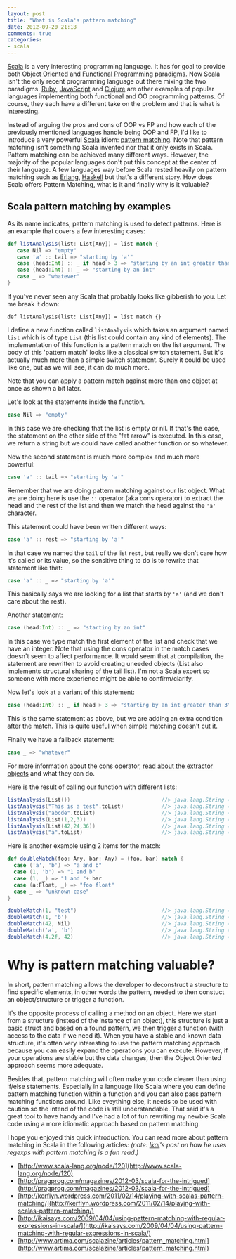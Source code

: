 ```yaml
---
layout: post
title: "What is Scala's pattern matching"
date: 2012-09-20 21:18
comments: true
categories: 
- scala
---
```


[Scala](http://www.scala-lang.org/) is a very interesting programming
language. It has for goal to provide
both [Object Oriented](http://en.wikipedia.org/wiki/Object-oriented_programming) and [Functional Programming](http://en.wikipedia.org/wiki/Functional_programming) paradigms. 
Now [Scala](http://www.scala-lang.org/) isn't the only recent programming language out there mixing the two paradigms.
[Ruby](http://www.ruby-lang.org/), [JavaScript](http://en.wikipedia.org/wiki/JavaScript) and [Clojure](http://clojure.org/) are other examples of popular
languages implementing both functional and OO programming patterns. Of
course, they each have a different take on the problem and that is what
is interesting.

Instead of arguing the pros and cons of OOP vs FP and how each of the
previously mentioned languages handle being OOP and FP, I'd like to introduce
a very powerful [Scala](http://www.scala-lang.org/) idiom: [pattern
matching](http://en.wikipedia.org/wiki/Pattern_matching). Note that
pattern matching isn't something Scala invented nor that it only exists in
Scala. Pattern matching can be achieved many different ways. However,
the majority of the popular languages don't put this concept at the
center of their language. A few languages way before Scala rested
heavily on pattern matching such as [Erlang](http://www.erlang.org/doc/reference_manual/patterns.html), 
[Haskell](http://www.haskell.org/haskellwiki/Haskell) but that's a different story.
How does Scala offers Pattern Matching, what is it and finally why is it
valuable?

## Scala pattern matching by examples

As its name indicates, pattern matching is used to detect patterns.
Here is an example that covers a few interesting cases:

```scala
def listAnalysis(list: List[Any]) = list match {
   case Nil => "empty"
   case 'a' :: tail => "starting by 'a'"
   case (head:Int) :: _ if head > 3 => "starting by an int greater than 3"
   case (head:Int) :: _ => "starting by an int"
   case _ => "whatever"
}
```

If you've never seen any Scala that probably looks like gibberish to
you. Let me break it down:

```
def listAnalysis(list: List[Any]) = list match {}
```

I define a new function called `listAnalysis` which takes an argument
named `list` which is of type `List` (this list could contain any kind
of elements).
The implementation of this function is a pattern match on the list
argument.
The body of this 'pattern match' looks like a classical switch statement.
But it's actually much more than a simple switch statement. Surely it
could be used like one, but as we will see, it can do much more.

Note that you can apply a pattern match against more than one object at
once as shown a bit later.

Let's look at the statements inside the function.

```scala
case Nil => "empty"
```

In this case we are checking that the list is empty or nil. If that's
the case, the statement on the other side of the "fat arrow" is
executed. In this case, we return a string but we could have called
another function or so whatever.

Now the second statement is much more complex and much more powerful:

```scala
case 'a' :: tail => "starting by 'a'"
```

Remember that we are doing pattern matching against our list object.
What we are doing here is use the `::` operator (aka cons operator) to 
extract the head and the rest of the list and then we match the head
against the `'a'` character.

This statement could have been written different ways:

```scala
case 'a' :: rest => "starting by 'a'"
```

In that case we named the `tail` of the list `rest`, but really we don't
care how it's called or its value, so the sensitive thing to do is to
rewrite that statement like that:

```scala
case 'a' :: _ => "starting by 'a'"
```

This basically says we are looking for a list that starts by `'a'` (and we
don't care about the rest).

Another statement:

```scala
case (head:Int) :: _ => "starting by an int"
```

In this case we type match the first element of the list and check that
we have an integer. Note that using the cons operator in the match cases
doesn't seem to affect performance. It would seem that at compilation,
the statement are rewritten to avoid creating uneeded objects (List also implements structural sharing of the tail list). 
I'm not a Scala expert so someone with more experience might be able to
confirm/clarify.

Now let's look at a variant of this statement:

```scala
case (head:Int) :: _ if head > 3 => "starting by an int greater than 3"
```

This is the same statement as above, but we are adding an extra
condition after the match. This is quite useful when simple matching
doesn't cut it.

Finally we have a fallback statement:

```scala
case _ => "whatever"
```

For more information about the cons operator, [read about the extractor objects](http://www.scala-lang.org/node/112) and what they can do.

Here is the result of calling our function with different lists:

```scala
listAnalysis(List())                             //> java.lang.String = empty
listAnalysis("This is a test".toList)            //> java.lang.String = whatever
listAnalysis("abcde".toList)                     //> java.lang.String = starting by 'a'
listAnalysis(List(1,2,3))                        //> java.lang.String = starting by an int
listAnalysis(List(42,24,36))                     //> java.lang.String = starting by an int greater than 3
listAnalysis("a".toList)                         //> java.lang.String = starting by 'a'
```

Here is another example using 2 items for the match:

```scala
def doubleMatch(foo: Any, bar: Any) = (foo, bar) match {
  case ('a', 'b') => "a and b"
  case (1, 'b') => "1 and b"
  case (1, _) => "1 and "+ bar
  case (a:Float, _) => "foo float"
  case _ => "unknown case"
}

doubleMatch(1, "test")                           //> java.lang.String = 1 and test
doubleMatch(1, 'b')                              //> java.lang.String = 1 and b
doubleMatch(42, Nil)                             //> java.lang.String = unknown case
doubleMatch('a', 'b')                            //> java.lang.String = a and b
doubleMatch(4.2f, 42)                            //> java.lang.String = foo float
```

# Why is pattern matching valuable?

In short, pattern matching allows the developer to deconstruct a structure to find specific
elements, in other words the pattern, needed to then constuct an
object/structure or trigger a function.

It's the opposite process of calling a method on an object. Here we
start from a structure (instead of the instance of an object), this structure is just a basic struct and 
based on a found pattern, we then trigger a function (with access to the data if we need it). 
When you have a stable and known data structure, it's often very interesting to
use the pattern matching approach because you can easily expand the
operations you can execute. However, if your operations are stable but the data changes, 
then the Object Oriented approach seems more adequate.

Besides that, pattern matching will often make your code clearer than
using if/else statements. Especially in a language like Scala where you
can define pattern matching function within a function and you can also
pass pattern matching functions around. Like eveything else, it needs to be used with caution so the intend of
the code is still understandable. That said it's a great tool to have handy and I've
had a lot of fun rewriting my newbie Scala code using a more idiomatic
approach based on pattern matching.

I hope you enjoyed this quick introduction. You can read more about pattern matching in Scala in the following articles:
 _(note: [Ikai](http://ikaisays.com)'s post on how he uses regexps with pattern matching is a fun read.)_

* [http://www.scala-lang.org/node/120](http://www.scala-lang.org/node/120)
* [http://pragprog.com/magazines/2012-03/scala-for-the-intrigued](http://pragprog.com/magazines/2012-03/scala-for-the-intrigued)
* [http://kerflyn.wordpress.com/2011/02/14/playing-with-scalas-pattern-matching/](http://kerflyn.wordpress.com/2011/02/14/playing-with-scalas-pattern-matching/)
* [http://ikaisays.com/2009/04/04/using-pattern-matching-with-regular-expressions-in-scala/](http://ikaisays.com/2009/04/04/using-pattern-matching-with-regular-expressions-in-scala/)
* [http://www.artima.com/scalazine/articles/pattern_matching.html](http://www.artima.com/scalazine/articles/pattern_matching.html)

